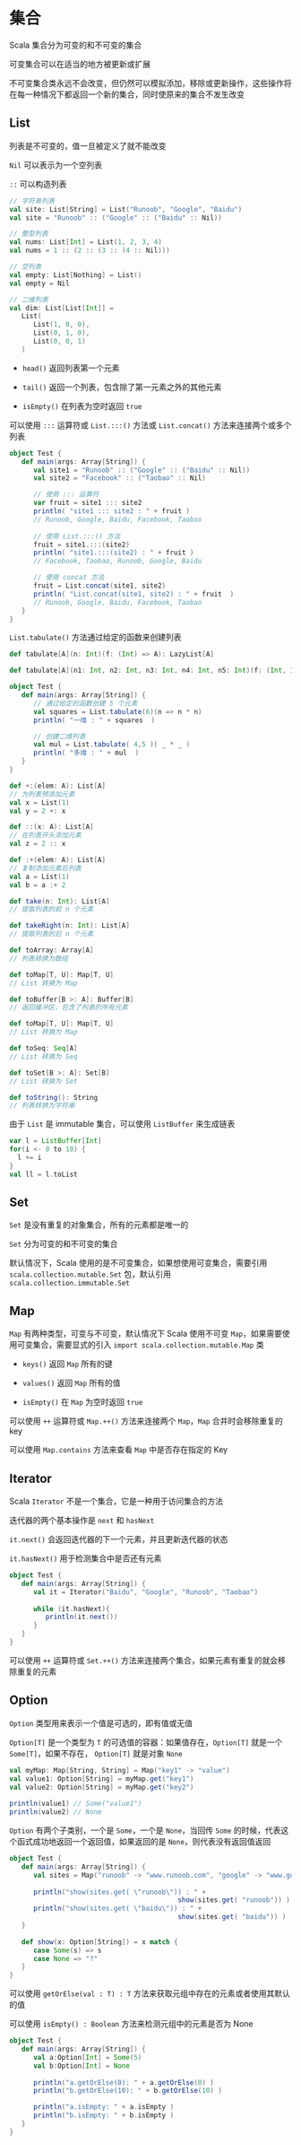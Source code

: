 # 集合

Scala 集合分为可变的和不可变的集合

可变集合可以在适当的地方被更新或扩展

不可变集合类永远不会改变，但仍然可以模拟添加，移除或更新操作，这些操作将在每一种情况下都返回一个新的集合，同时使原来的集合不发生改变

## List

列表是不可变的，值一旦被定义了就不能改变

`Nil` 可以表示为一个空列表

`::` 可以构造列表

```scala
// 字符串列表
val site: List[String] = List("Runoob", "Google", "Baidu")
val site = "Runoob" :: ("Google" :: ("Baidu" :: Nil))

// 整型列表
val nums: List[Int] = List(1, 2, 3, 4)
val nums = 1 :: (2 :: (3 :: (4 :: Nil)))

// 空列表
val empty: List[Nothing] = List()
val empty = Nil

// 二维列表
val dim: List[List[Int]] =
   List(
      List(1, 0, 0),
      List(0, 1, 0),
      List(0, 0, 1)
   )
```

- `head()` 返回列表第一个元素

- `tail()` 返回一个列表，包含除了第一元素之外的其他元素

- `isEmpty()` 在列表为空时返回 `true`

可以使用 `:::` 运算符或 `List.:::()` 方法或 `List.concat()` 方法来连接两个或多个列表

```scala
object Test {
   def main(args: Array[String]) {
      val site1 = "Runoob" :: ("Google" :: ("Baidu" :: Nil))
      val site2 = "Facebook" :: ("Taobao" :: Nil)

      // 使用 ::: 运算符
      var fruit = site1 ::: site2
      println( "site1 ::: site2 : " + fruit )
      // Runoob, Google, Baidu, Facebook, Taobao
     
      // 使用 List.:::() 方法
      fruit = site1.:::(site2)
      println( "site1.:::(site2) : " + fruit )
      // Facebook, Taobao, Runoob, Google, Baidu

      // 使用 concat 方法
      fruit = List.concat(site1, site2)
      println( "List.concat(site1, site2) : " + fruit  )
      // Runoob, Google, Baidu, Facebook, Taobao
   }
}
```

`List.tabulate()` 方法通过给定的函数来创建列表

```scala
def tabulate[A](n: Int)(f: (Int) => A): LazyList[A]

def tabulate[A](n1: Int, n2: Int, n3: Int, n4: Int, n5: Int)(f: (Int, Int, Int, Int, Int) => A): LazyList[LazyList[LazyList[LazyList[LazyList[A]]]]]

object Test {
   def main(args: Array[String]) {
      // 通过给定的函数创建 5 个元素
      val squares = List.tabulate(6)(n => n * n)
      println( "一维 : " + squares  )

      // 创建二维列表
      val mul = List.tabulate( 4,5 )( _ * _ )      
      println( "多维 : " + mul  )
   }
}
```

```scala
def +:(elem: A): List[A]
// 为列表预添加元素
val x = List(1)
val y = 2 +: x

def ::(x: A): List[A]
// 在列表开头添加元素
val z = 2 :: x

def :+(elem: A): List[A]
// 复制添加元素后列表
val a = List(1)
val b = a :+ 2

def take(n: Int): List[A]
// 提取列表的前 n 个元素

def takeRight(n: Int): List[A]
// 提取列表的后 n 个元素

def toArray: Array[A]
// 列表转换为数组

def toMap[T, U]: Map[T, U]
// List 转换为 Map

def toBuffer[B >: A]: Buffer[B]
// 返回缓冲区，包含了列表的所有元素

def toMap[T, U]: Map[T, U]
// List 转换为 Map

def toSeq: Seq[A]
// List 转换为 Seq

def toSet[B >: A]: Set[B]
// List 转换为 Set

def toString(): String
// 列表转换为字符串
```

由于 `List` 是 immutable 集合，可以使用 `ListBuffer` 来生成链表

```scala
var l = ListBuffer[Int]
for(i <- 0 to 10) {
  l += i
}
val ll = l.toList
```

## Set

`Set` 是没有重复的对象集合，所有的元素都是唯一的

`Set` 分为可变的和不可变的集合

默认情况下，Scala 使用的是不可变集合，如果想使用可变集合，需要引用 `scala.collection.mutable.Set` 包，默认引用 `scala.collection.immutable.Set`

## Map

`Map` 有两种类型，可变与不可变，默认情况下 Scala 使用不可变 `Map`，如果需要使用可变集合，需要显式的引入 `import scala.collection.mutable.Map` 类

- `keys()` 返回 `Map` 所有的键

- `values()` 返回 `Map` 所有的值

- `isEmpty()` 在 `Map` 为空时返回 `true`

可以使用 `++` 运算符或 `Map.++()` 方法来连接两个 `Map`，`Map` 合并时会移除重复的 key

可以使用 `Map.contains` 方法来查看 `Map` 中是否存在指定的 Key

## Iterator

Scala `Iterator` 不是一个集合，它是一种用于访问集合的方法

迭代器的两个基本操作是 `next` 和 `hasNext`

`it.next()` 会返回迭代器的下一个元素，并且更新迭代器的状态

`it.hasNext()` 用于检测集合中是否还有元素

```scala
object Test {
   def main(args: Array[String]) {
      val it = Iterator("Baidu", "Google", "Runoob", "Taobao")
     
      while (it.hasNext){
         println(it.next())
      }
   }
}
```

可以使用 `++` 运算符或 `Set.++()` 方法来连接两个集合，如果元素有重复的就会移除重复的元素

## Option

`Option` 类型用来表示一个值是可选的，即有值或无值

`Option[T]` 是一个类型为 `T` 的可选值的容器：如果值存在，`Option[T]` 就是一个 `Some[T]`，如果不存在， `Option[T]` 就是对象 `None`

```scala
val myMap: Map[String, String] = Map("key1" -> "value")
val value1: Option[String] = myMap.get("key1")
val value2: Option[String] = myMap.get("key2")
 
println(value1) // Some("value1")
println(value2) // None
```

`Option` 有两个子类别，一个是 `Some`，一个是 `None`，当回传 `Some` 的时候，代表这个函式成功地返回一个返回值，如果返回的是 `None`，则代表没有返回值返回

```scala
object Test {
   def main(args: Array[String]) {
      val sites = Map("runoob" -> "www.runoob.com", "google" -> "www.google.com")
     
      println("show(sites.get( \"runoob\")) : " +  
                                          show(sites.get( "runoob")) )
      println("show(sites.get( \"baidu\")) : " +  
                                          show(sites.get( "baidu")) )
   }
   
   def show(x: Option[String]) = x match {
      case Some(s) => s
      case None => "?"
   }
}
```

可以使用 `getOrElse(val : T) : T` 方法来获取元组中存在的元素或者使用其默认的值

可以使用 `isEmpty() : Boolean` 方法来检测元组中的元素是否为 None

```scala
object Test {
   def main(args: Array[String]) {
      val a:Option[Int] = Some(5)
      val b:Option[Int] = None
     
      println("a.getOrElse(0): " + a.getOrElse(0) )
      println("b.getOrElse(10): " + b.getOrElse(10) )

      println("a.isEmpty: " + a.isEmpty )
      println("b.isEmpty: " + b.isEmpty )
   }
}
```


